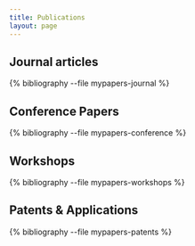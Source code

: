 ```yaml
---
title: Publications
layout: page
---
```


## Journal articles
{% bibliography --file mypapers-journal %}

## Conference Papers
{% bibliography --file mypapers-conference %}

## Workshops
{% bibliography --file mypapers-workshops %}

## Patents & Applications
{% bibliography --file mypapers-patents %}
